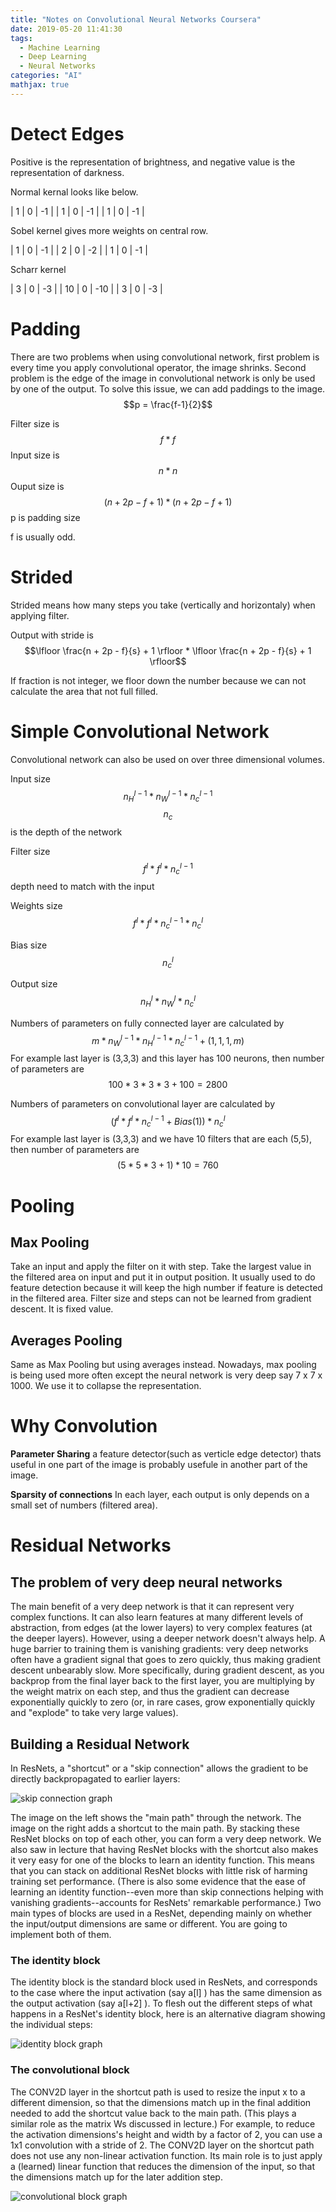 ```yaml
---
title: "Notes on Convolutional Neural Networks Coursera"
date: 2019-05-20 11:41:30
tags: 
  - Machine Learning
  - Deep Learning
  - Neural Networks
categories: "AI" 
mathjax: true
---
```

# Detect Edges
Positive is the representation of brightness, and negative value is the representation of darkness.

Normal kernal looks like below.

| 1 | 0 | -1 |
| 1 | 0 | -1 |
| 1 | 0 | -1 |

Sobel kernel gives more weights on central row.

| 1 | 0 | -1 |
| 2 | 0 | -2 |
| 1 | 0 | -1 |

Scharr kernel

| 3 | 0 | -3 |
| 10 | 0 | -10 |
| 3 | 0 | -3 |

# Padding
There are two problems when using convolutional network, first problem is every time you apply convolutional operator, the image shrinks. Second problem is the edge of the image in convolutional network is only be used by one of the output. To solve this issue, we can add paddings to the image.
$$p = \frac{f-1}{2}$$

Filter size is $$ f * f $$
Input size is $$ n * n $$
Ouput size is $$ (n + 2p  - f + 1) * (n + 2p  - f + 1)$$ p is padding size

f is usually odd.

# Strided
Strided means how many steps you take (vertically and horizontaly) when applying filter.

Output with stride is $$\lfloor \frac{n + 2p - f}{s} + 1 \rfloor * \lfloor \frac{n + 2p - f}{s} + 1 \rfloor$$

If fraction is not integer, we floor down the number because we can not calculate the area that not full filled.

# Simple Convolutional Network
Convolutional network can also be used on over three dimensional volumes.

Input size $$ n_{H}^{l-1} * n_{W}^{l-1} * n_{c}^{l-1} $$ 
$$n_{c}$$ is the depth of the network

Filter size $$ f^{l} * f^{l} * n_{c}^{l-1}$$ depth need to match with the input

Weights size $$ f^{l} * f^{l} * n_{c}^{l-1} * n_{c}^{l}$$ 

Bias size $$n_{c}^{l}$$

Output size $$ n_{H}^{l} * n_{W}^{l} * n_{c}^{l} $$

Numbers of parameters on fully connected layer are calculated by $$ m * n_{W}^{l-1} * n_{H}^{l-1} * n_{c}^{l-1} + (1,1,1,m) $$ For example last layer is (3,3,3) and this layer has 100 neurons, then number of parameters are $$ 100 * 3 * 3 * 3 + 100 = 2800 $$

Numbers of parameters on convolutional layer are calculated by $$ ( f^{l} * f^{l} * n_{c}^{l-1} + Bias (1) ) * n_{c}^{l} $$ For example last layer is (3,3,3) and we have 10 filters that are each (5,5), then number of parameters are $$ (5 * 5 * 3 + 1) * 10 = 760 $$

# Pooling
## Max Pooling
Take an input and apply the filter on it with step. Take the largest value in the filtered area on input and put it in output position. It usually used to do feature detection because it will keep the high number if feature is detected in the filtered area. Filter size and steps can not be learned from gradient descent. It is fixed value.

## Averages Pooling
Same as Max Pooling but using averages instead. Nowadays, max pooling is being used more often except the neural network is very deep say 7 x 7 x 1000. We use it to collapse the representation.

# Why Convolution
**Parameter Sharing** a feature detector(such as verticle edge detector) thats useful in one part of the image is probably usefule in another part of the image.

**Sparsity of connections** In each layer, each output is only depends on a small set of numbers (filtered area).

# Residual Networks
## The problem of very deep neural networks
The main benefit of a very deep network is that it can represent very complex functions. It can also learn features at many different levels of abstraction, from edges (at the lower layers) to very complex features (at the deeper layers). However, using a deeper network doesn't always help. A huge barrier to training them is vanishing gradients: very deep networks often have a gradient signal that goes to zero quickly, thus making gradient descent unbearably slow. More specifically, during gradient descent, as you backprop from the final layer back to the first layer, you are multiplying by the weight matrix on each step, and thus the gradient can decrease exponentially quickly to zero (or, in rare cases, grow exponentially quickly and "explode" to take very large values).

## Building a Residual Network
In ResNets, a "shortcut" or a "skip connection" allows the gradient to be directly backpropagated to earlier layers:

![skip connection graph](/assets/images/skip_connection_kiank.png)

The image on the left shows the "main path" through the network. The image on the right adds a shortcut to the main path. By stacking these ResNet blocks on top of each other, you can form a very deep network.
We also saw in lecture that having ResNet blocks with the shortcut also makes it very easy for one of the blocks to learn an identity function. This means that you can stack on additional ResNet blocks with little risk of harming training set performance. (There is also some evidence that the ease of learning an identity function--even more than skip connections helping with vanishing gradients--accounts for ResNets' remarkable performance.)
Two main types of blocks are used in a ResNet, depending mainly on whether the input/output dimensions are same or different. You are going to implement both of them.

### The identity block
The identity block is the standard block used in ResNets, and corresponds to the case where the input activation (say  a[l]
 ) has the same dimension as the output activation (say  a[l+2]
 ). To flesh out the different steps of what happens in a ResNet's identity block, here is an alternative diagram showing the individual steps:
 
![identity block graph](/assets/images/idblock2_kiank.png)

### The convolutional block
The CONV2D layer in the shortcut path is used to resize the input  x to a different dimension, so that the dimensions match up in the final addition needed to add the shortcut value back to the main path. (This plays a similar role as the matrix  Ws discussed in lecture.) For example, to reduce the activation dimensions's height and width by a factor of 2, you can use a 1x1 convolution with a stride of 2. The CONV2D layer on the shortcut path does not use any non-linear activation function. Its main role is to just apply a (learned) linear function that reduces the dimension of the input, so that the dimensions match up for the later addition step.

![convolutional block graph](/assets/images/convblock_kiank.png)
 
